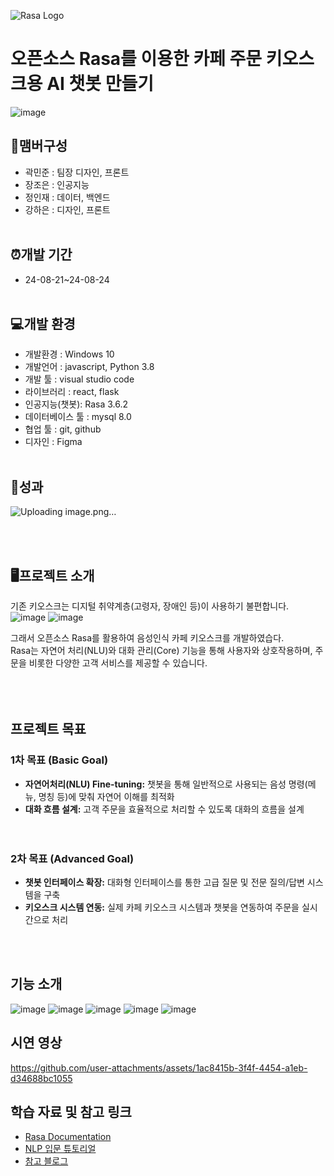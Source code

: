![Rasa Logo](https://github.com/user-attachments/assets/1646dc9b-ab28-4848-984a-844d9d6d0576)

# 오픈소스 Rasa를 이용한 카페 주문 키오스크용 AI 챗봇 만들기</h1>
![image](https://github.com/user-attachments/assets/71638153-78fe-4404-9ca1-029a1743cbe1)

## 🧑맴버구성
- 곽민준 : 팀장 디자인, 프론트
- 장조은 : 인공지능
- 정인재 : 데이터, 백엔드
- 강하은 : 디자인, 프론트
<br><br>
## ⏰개발 기간
- 24-08-21~24-08-24
<br><br>
## 💻개발 환경
- 개발환경 : Windows 10 
- 개발언어 : javascript, Python 3.8
- 개발 툴 : visual studio code
- 라이브러리 : react, flask
- 인공지능(챗봇): Rasa 3.6.2
- 데이터베이스 툴 : mysql 8.0
- 협업 툴 : git, github
- 디자인 : Figma
<br><br>
## 🚀성과
![Uploading image.png…]()


<br><br>
## 🖥프로젝트 소개<br>
기존 키오스크는 디지털 취약계층(고령자, 장애인 등)이 사용하기 불편합니다.
![image](https://github.com/user-attachments/assets/73246304-1e75-4e0d-9114-7c18e0f0690a)
![image](https://github.com/user-attachments/assets/81cdc155-5df5-4a9b-a3a6-30696e3930ce)


그래서 오픈소스 Rasa를 활용하여 음성인식 카페 키오스크를 개발하였습다. <br>
Rasa는 자연어 처리(NLU)와 대화 관리(Core) 기능을 통해 사용자와 상호작용하며, 주문을 비롯한 다양한 고객 서비스를 제공할 수 있습니다.
<br><br><br><br>


## 프로젝트 목표
### 1차 목표 (Basic Goal)
- **자연어처리(NLU) Fine-tuning:** 챗봇을 통해 일반적으로 사용되는 음성 명령(메뉴, 명칭 등)에 맞춰 자연어 이해를 최적화
- **대화 흐름 설계:** 고객 주문을 효율적으로 처리할 수 있도록 대화의 흐름을 설계
<br><br><br>


### 2차 목표 (Advanced Goal)
- **챗봇 인터페이스 확장:** 대화형 인터페이스를 통한 고급 질문 및 전문 질의/답변 시스템을 구축
- **키오스크 시스템 연동:** 실제 카페 키오스크 시스템과 챗봇을 연동하여 주문을 실시간으로 처리

<br><br>

## 기능 소개
![image](https://github.com/user-attachments/assets/849ffa7c-bfe6-4b46-a327-8bfcfd814e46)
![image](https://github.com/user-attachments/assets/924dddf1-5885-4f97-8e50-ddece054837f)
![image](https://github.com/user-attachments/assets/b376db4b-7d28-4cb4-abf8-d22867c262c7)
![image](https://github.com/user-attachments/assets/961c9921-14f5-4374-ac04-de6fd6aec841)
![image](https://github.com/user-attachments/assets/9ac2af5c-9167-47f9-ac4d-a41a0198a864)




## 시연 영상
https://github.com/user-attachments/assets/1ac8415b-3f4f-4454-a1eb-d34688bc1055



## 학습 자료 및 참고 링크
- [Rasa Documentation](https://rasa.com/docs/)
- [NLP 입문 튜토리얼](https://roytravel.tistory.com/360)
- [참고 블로그](https://better-tomorrow-than-today.tistory.com/category/%ED%94%84%EB%A0%88%EC%9E%84%EC%9B%8C%ED%81%AC/RASA%20%EC%B1%97%EB%B4%87%20API)




